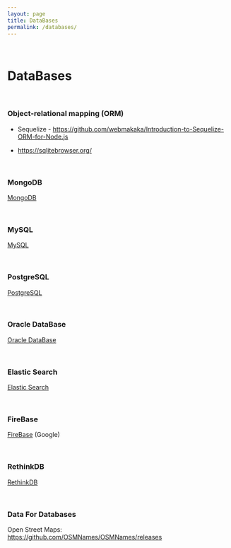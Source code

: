 ```yaml
---
layout: page
title: DataBases
permalink: /databases/
---
```


<br/>

# DataBases


<br/>

### Object-relational mapping (ORM)

- Sequelize - https://github.com/webmakaka/Introduction-to-Sequelize-ORM-for-Node.js


+ https://sqlitebrowser.org/ 

<br/>

### MongoDB

[MongoDB](/databases/mongodb/)

<br/>

### MySQL

[MySQL](/databases/mysql/)

<br/>

### PostgreSQL

[PostgreSQL](/databases/postgresql/)

<br/>

### Oracle DataBase

[Oracle DataBase](/databases/oracle/)

<br/>

### Elastic Search

[Elastic Search](/databases/elastic-search/)


<br/>

### FireBase

<a href="https://firebase.google.com" rel="nofollow">FireBase</a> (Google)

<br/>

### RethinkDB

[RethinkDB](/databases/rethinkdb/)

<br/>

### Data For Databases

Open Street Maps:  
https://github.com/OSMNames/OSMNames/releases